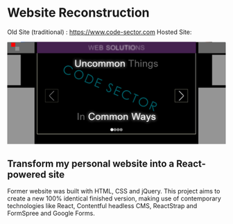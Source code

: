 # Website Reconstruction

Old Site (traditional) : https://www.code-sector.com
Hosted Site: 

<img src="/public/images/projects/code-sector.png" alt="project poster">

## Transform my personal website into a React-powered site

Former website was built with HTML, CSS and jQuery. This project aims to create a new 100% identical finished version, making use of contemporary technologies like React, Contentful headless CMS, ReactStrap and FormSpree and Google Forms.